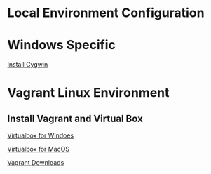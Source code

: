 # Local Environment Configuration
# Windows Specific
[Install Cygwin](https://cygwin.com/install.html)

# Vagrant Linux Environment
## Install Vagrant and Virtual Box
[Virtualbox for Windoes](http://download.virtualbox.org/virtualbox/5.2.0/VirtualBox-5.2.0-118431-Win.exe)

[Virtualbox for MacOS](http://download.virtualbox.org/virtualbox/5.2.0/VirtualBox-5.2.0-118431-OSX.dmg)

[Vagrant Downloads](https://www.vagrantup.com/downloads.html)


